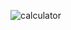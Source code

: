 ![calculator](https://github.com/Pearlgrowth/WEEK2/assets/139564822/16d608f9-db23-4b16-90eb-db78cd239ae3)

